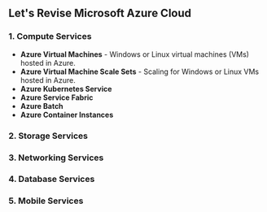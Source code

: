## Let's Revise Microsoft Azure Cloud

### 1. Compute Services
- <b>Azure Virtual Machines</b> - Windows or Linux virtual machines (VMs) hosted in Azure.
- <b>Azure Virtual Machine Scale Sets</b> - Scaling for Windows or Linux VMs hosted in Azure.
- <b>Azure Kubernetes Service</b>
- <b>Azure Service Fabric</b>
- <b>Azure Batch</b>
- <b>Azure Container Instances</b>
### 2. Storage Services
### 3. Networking Services
### 4. Database Services
### 5. Mobile Services

